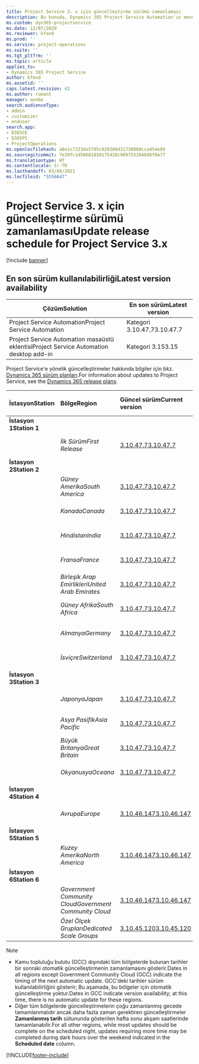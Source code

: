 ```yaml
---
title: Project Service 3. x için güncelleştirme sürümü zamanlaması
description: Bu konuda, Dynamics 365 Project Service Automation'ın mevcut ve sonraki sürümleri hakkında bilgi sağlanmaktadır.
ms.custom: dyn365-projectservice
ms.date: 12/07/2020
ms.reviewer: kfend
ms.prod: ''
ms.service: project-operations
ms.suite: ''
ms.tgt_pltfrm: ''
ms.topic: article
applies_to:
- Dynamics 365 Project Service
author: kfend
ms.assetid: ''
caps.latest.revision: 42
ms.author: rumant
manager: annbe
search.audienceType:
- admin
- customizer
- enduser
search.app:
- D365CE
- D365PS
- ProjectOperations
ms.openlocfilehash: a8e1c7233de5705c928308431738060cca454e89
ms.sourcegitcommit: 7e39fc1d50681850175428c909755204b08f0a77
ms.translationtype: HT
ms.contentlocale: tr-TR
ms.lasthandoff: 03/08/2021
ms.locfileid: "5556647"
---
```

# <a name="update-release-schedule-for-project-service-3x"></a><span data-ttu-id="81964-103">Project Service 3. x için güncelleştirme sürümü zamanlaması</span><span class="sxs-lookup"><span data-stu-id="81964-103">Update release schedule for Project Service 3.x</span></span>

[!include [banner](../includes/psa-now-project-operations.md)]

## <a name="latest-version-availability"></a><span data-ttu-id="81964-104">En son sürüm kullanılabilirliği</span><span class="sxs-lookup"><span data-stu-id="81964-104">Latest version availability</span></span>

| <span data-ttu-id="81964-105">Çözüm</span><span class="sxs-lookup"><span data-stu-id="81964-105">Solution</span></span>  | <span data-ttu-id="81964-106">En son sürüm</span><span class="sxs-lookup"><span data-stu-id="81964-106">Latest version</span></span> |
|-------|----|
| <span data-ttu-id="81964-107">Project Service Automation</span><span class="sxs-lookup"><span data-stu-id="81964-107">Project Service Automation</span></span>    | <span data-ttu-id="81964-108">Kategori 3.10.47.7</span><span class="sxs-lookup"><span data-stu-id="81964-108">3.10.47.7</span></span> |
| <span data-ttu-id="81964-109">Project Service Automation masaüstü eklentisi</span><span class="sxs-lookup"><span data-stu-id="81964-109">Project Service Automation desktop add-in</span></span>                | <span data-ttu-id="81964-110">Kategori 3.15</span><span class="sxs-lookup"><span data-stu-id="81964-110">3.15</span></span>          |

<span data-ttu-id="81964-111">Project Service'e yönelik güncelleştirmeler hakkında bilgiler için bkz. [Dynamics 365 sürüm planları](https://docs.microsoft.com/dynamics365/release-plans/).</span><span class="sxs-lookup"><span data-stu-id="81964-111">For information about updates to Project Service, see the [Dynamics 365 release plans](https://docs.microsoft.com/dynamics365/release-plans/).</span></span> 

| <span data-ttu-id="81964-112">İstasyon</span><span class="sxs-lookup"><span data-stu-id="81964-112">Station</span></span>  | <span data-ttu-id="81964-113">Bölge</span><span class="sxs-lookup"><span data-stu-id="81964-113">Region</span></span> | <span data-ttu-id="81964-114">Güncel sürüm</span><span class="sxs-lookup"><span data-stu-id="81964-114">Current version</span></span> | <span data-ttu-id="81964-115">Sonraki sürüm</span><span class="sxs-lookup"><span data-stu-id="81964-115">Next version</span></span> |  <span data-ttu-id="81964-116">Zamanlanan tarih</span><span class="sxs-lookup"><span data-stu-id="81964-116">Scheduled date</span></span>
| :---   | :---   | :---   | :---   |:---   |         
|<span data-ttu-id="81964-117"><strong>İstasyon 1</strong></span><span class="sxs-lookup"><span data-stu-id="81964-117"><strong>Station 1</strong></span></span> | |  |  | |
| | <span data-ttu-id="81964-118"><i>İlk Sürüm</i></span><span class="sxs-lookup"><span data-stu-id="81964-118"><i>First Release</i></span></span> | [<span data-ttu-id="81964-119">3.10.47.7</span><span class="sxs-lookup"><span data-stu-id="81964-119">3.10.47.7</span></span>](whats-new-ur-29.md) | <span data-ttu-id="81964-120">TBD</span><span class="sxs-lookup"><span data-stu-id="81964-120">TBD</span></span> | <span data-ttu-id="81964-121">2 Nisan 2021</span><span class="sxs-lookup"><span data-stu-id="81964-121">April 2, 2021</span></span>
|<span data-ttu-id="81964-122"><strong>İstasyon 2</strong></span><span class="sxs-lookup"><span data-stu-id="81964-122"><strong>Station 2</strong></span></span> | |  |  | |
| | <span data-ttu-id="81964-123"><i>Güney Amerika</i></span><span class="sxs-lookup"><span data-stu-id="81964-123"><i>South America</i></span></span> | [<span data-ttu-id="81964-124">3.10.47.7</span><span class="sxs-lookup"><span data-stu-id="81964-124">3.10.47.7</span></span>](whats-new-ur-29.md) | <span data-ttu-id="81964-125">TBD</span><span class="sxs-lookup"><span data-stu-id="81964-125">TBD</span></span> | <span data-ttu-id="81964-126">2 Nisan 2021</span><span class="sxs-lookup"><span data-stu-id="81964-126">April 2, 2021</span></span>
| | <span data-ttu-id="81964-127"><i>Kanada</i></span><span class="sxs-lookup"><span data-stu-id="81964-127"><i>Canada</i></span></span> | [<span data-ttu-id="81964-128">3.10.47.7</span><span class="sxs-lookup"><span data-stu-id="81964-128">3.10.47.7</span></span>](whats-new-ur-29.md) | <span data-ttu-id="81964-129">TBD</span><span class="sxs-lookup"><span data-stu-id="81964-129">TBD</span></span> | <span data-ttu-id="81964-130">2 Nisan 2021</span><span class="sxs-lookup"><span data-stu-id="81964-130">April 2, 2021</span></span>
| | <span data-ttu-id="81964-131"><i>Hindistan</i></span><span class="sxs-lookup"><span data-stu-id="81964-131"><i>India</i></span></span> | [<span data-ttu-id="81964-132">3.10.47.7</span><span class="sxs-lookup"><span data-stu-id="81964-132">3.10.47.7</span></span>](whats-new-ur-29.md) | <span data-ttu-id="81964-133">TBD</span><span class="sxs-lookup"><span data-stu-id="81964-133">TBD</span></span> | <span data-ttu-id="81964-134">2 Nisan 2021</span><span class="sxs-lookup"><span data-stu-id="81964-134">April 2, 2021</span></span>
| | <span data-ttu-id="81964-135"><i>Fransa</i></span><span class="sxs-lookup"><span data-stu-id="81964-135"><i>France</i></span></span> | [<span data-ttu-id="81964-136">3.10.47.7</span><span class="sxs-lookup"><span data-stu-id="81964-136">3.10.47.7</span></span>](whats-new-ur-29.md) | <span data-ttu-id="81964-137">TBD</span><span class="sxs-lookup"><span data-stu-id="81964-137">TBD</span></span> | <span data-ttu-id="81964-138">2 Nisan 2021</span><span class="sxs-lookup"><span data-stu-id="81964-138">April 2, 2021</span></span>
| | <span data-ttu-id="81964-139"><i>Birleşik Arap Emirlikleri</i></span><span class="sxs-lookup"><span data-stu-id="81964-139"><i>United Arab Emirates</i></span></span> | [<span data-ttu-id="81964-140">3.10.47.7</span><span class="sxs-lookup"><span data-stu-id="81964-140">3.10.47.7</span></span>](whats-new-ur-29.md) | <span data-ttu-id="81964-141">TBD</span><span class="sxs-lookup"><span data-stu-id="81964-141">TBD</span></span> | <span data-ttu-id="81964-142">2 Nisan 2021</span><span class="sxs-lookup"><span data-stu-id="81964-142">April 2, 2021</span></span>
| | <span data-ttu-id="81964-143"><i>Güney Afrika</i></span><span class="sxs-lookup"><span data-stu-id="81964-143"><i>South Africa</i></span></span> | [<span data-ttu-id="81964-144">3.10.47.7</span><span class="sxs-lookup"><span data-stu-id="81964-144">3.10.47.7</span></span>](whats-new-ur-29.md) | <span data-ttu-id="81964-145">TBD</span><span class="sxs-lookup"><span data-stu-id="81964-145">TBD</span></span> | <span data-ttu-id="81964-146">2 Nisan 2021</span><span class="sxs-lookup"><span data-stu-id="81964-146">April 2, 2021</span></span>
| | <span data-ttu-id="81964-147"><i>Almanya</i></span><span class="sxs-lookup"><span data-stu-id="81964-147"><i>Germany</i></span></span> | [<span data-ttu-id="81964-148">3.10.47.7</span><span class="sxs-lookup"><span data-stu-id="81964-148">3.10.47.7</span></span>](whats-new-ur-29.md) | <span data-ttu-id="81964-149">TBD</span><span class="sxs-lookup"><span data-stu-id="81964-149">TBD</span></span> | <span data-ttu-id="81964-150">2 Nisan 2021</span><span class="sxs-lookup"><span data-stu-id="81964-150">April 2, 2021</span></span>
| | <span data-ttu-id="81964-151"><i>İsviçre</i></span><span class="sxs-lookup"><span data-stu-id="81964-151"><i>Switzerland</i></span></span> | [<span data-ttu-id="81964-152">3.10.47.7</span><span class="sxs-lookup"><span data-stu-id="81964-152">3.10.47.7</span></span>](whats-new-ur-29.md) | <span data-ttu-id="81964-153">TBD</span><span class="sxs-lookup"><span data-stu-id="81964-153">TBD</span></span> | <span data-ttu-id="81964-154">2 Nisan 2021</span><span class="sxs-lookup"><span data-stu-id="81964-154">April 2, 2021</span></span>
|<span data-ttu-id="81964-155"><strong>İstasyon 3</strong></span><span class="sxs-lookup"><span data-stu-id="81964-155"><strong>Station 3</strong></span></span> | |  |  | |
| | <span data-ttu-id="81964-156"><i>Japonya</i></span><span class="sxs-lookup"><span data-stu-id="81964-156"><i>Japan</i></span></span> | [<span data-ttu-id="81964-157">3.10.47.7</span><span class="sxs-lookup"><span data-stu-id="81964-157">3.10.47.7</span></span>](whats-new-ur-29.md) | <span data-ttu-id="81964-158">TBD</span><span class="sxs-lookup"><span data-stu-id="81964-158">TBD</span></span> | <span data-ttu-id="81964-159">9 Nisan 2021</span><span class="sxs-lookup"><span data-stu-id="81964-159">April 9, 2021</span></span>
| | <span data-ttu-id="81964-160"><i>Asya Pasifik</i></span><span class="sxs-lookup"><span data-stu-id="81964-160"><i>Asia Pacific</i></span></span> | [<span data-ttu-id="81964-161">3.10.47.7</span><span class="sxs-lookup"><span data-stu-id="81964-161">3.10.47.7</span></span>](whats-new-ur-29.md) | <span data-ttu-id="81964-162">TBD</span><span class="sxs-lookup"><span data-stu-id="81964-162">TBD</span></span> | <span data-ttu-id="81964-163">9 Nisan 2021</span><span class="sxs-lookup"><span data-stu-id="81964-163">April 9, 2021</span></span>
| | <span data-ttu-id="81964-164"><i>Büyük Britanya</i></span><span class="sxs-lookup"><span data-stu-id="81964-164"><i>Great Britain</i></span></span> | [<span data-ttu-id="81964-165">3.10.47.7</span><span class="sxs-lookup"><span data-stu-id="81964-165">3.10.47.7</span></span>](whats-new-ur-29.md) | <span data-ttu-id="81964-166">TBD</span><span class="sxs-lookup"><span data-stu-id="81964-166">TBD</span></span> | <span data-ttu-id="81964-167">9 Nisan 2021</span><span class="sxs-lookup"><span data-stu-id="81964-167">April 9, 2021</span></span>
| | <span data-ttu-id="81964-168"><i>Okyanusya</i></span><span class="sxs-lookup"><span data-stu-id="81964-168"><i>Oceana</i></span></span> | [<span data-ttu-id="81964-169">3.10.47.7</span><span class="sxs-lookup"><span data-stu-id="81964-169">3.10.47.7</span></span>](whats-new-ur-29.md) | <span data-ttu-id="81964-170">TBD</span><span class="sxs-lookup"><span data-stu-id="81964-170">TBD</span></span> | <span data-ttu-id="81964-171">9 Nisan 2021</span><span class="sxs-lookup"><span data-stu-id="81964-171">April 9, 2021</span></span>
|<span data-ttu-id="81964-172"><strong>İstasyon 4</strong></span><span class="sxs-lookup"><span data-stu-id="81964-172"><strong>Station 4</strong></span></span> | |  |  | |
| | <span data-ttu-id="81964-173"><i>Avrupa</i></span><span class="sxs-lookup"><span data-stu-id="81964-173"><i>Europe</i></span></span> | [<span data-ttu-id="81964-174">3.10.46.147</span><span class="sxs-lookup"><span data-stu-id="81964-174">3.10.46.147</span></span>](whats-new-ur-28-6.md) | [<span data-ttu-id="81964-175">3.10.47.7</span><span class="sxs-lookup"><span data-stu-id="81964-175">3.10.47.7</span></span>](whats-new-ur-29.md) | <span data-ttu-id="81964-176">12 Mart 2021</span><span class="sxs-lookup"><span data-stu-id="81964-176">March 12, 2021</span></span>
|<span data-ttu-id="81964-177"><strong>İstasyon 5</strong></span><span class="sxs-lookup"><span data-stu-id="81964-177"><strong>Station 5</strong></span></span> | |  |  | |
| | <span data-ttu-id="81964-178"><i>Kuzey Amerika</i></span><span class="sxs-lookup"><span data-stu-id="81964-178"><i>North America</i></span></span> | [<span data-ttu-id="81964-179">3.10.46.147</span><span class="sxs-lookup"><span data-stu-id="81964-179">3.10.46.147</span></span>](whats-new-ur-28-6.md) | [<span data-ttu-id="81964-180">3.10.47.7</span><span class="sxs-lookup"><span data-stu-id="81964-180">3.10.47.7</span></span>](whats-new-ur-29.md) | <span data-ttu-id="81964-181">19 Mart 2021</span><span class="sxs-lookup"><span data-stu-id="81964-181">March 19, 2021</span></span>
|<span data-ttu-id="81964-182"><strong>İstasyon 6</strong></span><span class="sxs-lookup"><span data-stu-id="81964-182"><strong>Station 6</strong></span></span> | |  |  | |
| | <span data-ttu-id="81964-183"><i>Government Community Cloud</i></span><span class="sxs-lookup"><span data-stu-id="81964-183"><i>Government Community Cloud</i></span></span> | [<span data-ttu-id="81964-184">3.10.46.147</span><span class="sxs-lookup"><span data-stu-id="81964-184">3.10.46.147</span></span>](whats-new-ur-28-6.md) | [<span data-ttu-id="81964-185">3.10.47.7</span><span class="sxs-lookup"><span data-stu-id="81964-185">3.10.47.7</span></span>](whats-new-ur-29.md) | <span data-ttu-id="81964-186">19 Mart 2021</span><span class="sxs-lookup"><span data-stu-id="81964-186">March 19, 2021</span></span>
| | <span data-ttu-id="81964-187"><i>Özel Ölçek Grupları</i></span><span class="sxs-lookup"><span data-stu-id="81964-187"><i>Dedicated Scale Groups</i></span></span> | [<span data-ttu-id="81964-188">3.10.45.120</span><span class="sxs-lookup"><span data-stu-id="81964-188">3.10.45.120</span></span>](whats-new-ur-27-6.md) | [<span data-ttu-id="81964-189">3.10.46.147</span><span class="sxs-lookup"><span data-stu-id="81964-189">3.10.46.147</span></span>](whats-new-ur-28-6.md) | <span data-ttu-id="81964-190">05 Mart 2021</span><span class="sxs-lookup"><span data-stu-id="81964-190">March 05, 2021</span></span>

>[!Note]
> - <span data-ttu-id="81964-191">Kamu topluluğu bulutu (GCC) dışındaki tüm bölgelerde bulunan tarihler bir sonraki otomatik güncelleştirmenin zamanlamasını gösterir.</span><span class="sxs-lookup"><span data-stu-id="81964-191">Dates in all regions except Government Community Cloud (GCC) indicate the timing of the next automatic update.</span></span> <span data-ttu-id="81964-192">GCC'deki tarihler sürüm kullanılabilirliğini gösterir; Bu aşamada, bu bölgeler için otomatik güncelleştirme yoktur.</span><span class="sxs-lookup"><span data-stu-id="81964-192">Dates in GCC indicate version availability; at this time, there is no automatic update for these regions.</span></span>
> - <span data-ttu-id="81964-193">Diğer tüm bölgelerde güncelleştirmelerin çoğu zamanlanmış gecede tamamlanmalıdır ancak daha fazla zaman gerektiren güncelleştirmeler **Zamanlanmış tarih** sütununda gösterilen hafta sonu akşam saatlerinde tamamlanabilir.</span><span class="sxs-lookup"><span data-stu-id="81964-193">For all other regions, while most updates should be complete on the scheduled night, updates requiring more time may be completed during dark hours over the weekend indicated in the **Scheduled date** column.</span></span>


[!INCLUDE[footer-include](../includes/footer-banner.md)]
